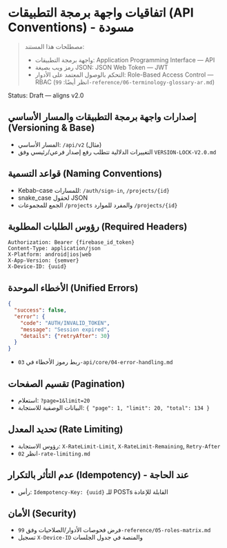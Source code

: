 # اتفاقيات واجهة برمجة التطبيقات (API Conventions) - مسودة

> مصطلحات هذا المستند:
> - واجهة برمجة التطبيقات: Application Programming Interface — API
> - رمز ويب بصيغة JSON: JSON Web Token — JWT
> - التحكم بالوصول المعتمد على الأدوار: Role-Based Access Control — RBAC
> (انظر أيضًا: `99-reference/06-terminology-glossary-ar.md`)

Status: Draft — aligns v2.0

## إصدارات واجهة برمجة التطبيقات والمسار الأساسي (Versioning & Base)
- المسار الأساسي: `/api/v2` (مثال)
- التغييرات الدلالية تتطلب رفع إصدار فرعي/رئيسي وفق `VERSION-LOCK-V2.0.md`

## قواعد التسمية (Naming Conventions)
- Kebab-case للمسارات: `/auth/sign-in`, `/projects/{id}`
- snake_case لحقول JSON
- الجمع للمجموعات `/projects` والمفرد للموارد `/projects/{id}`

## رؤوس الطلبات المطلوبة (Required Headers)
```
Authorization: Bearer {firebase_id_token}
Content-Type: application/json
X-Platform: android|ios|web
X-App-Version: {semver}
X-Device-ID: {uuid}
```

## الأخطاء الموحدة (Unified Errors)
```json
{
  "success": false,
  "error": {
    "code": "AUTH/INVALID_TOKEN",
    "message": "Session expired",
    "details": {"retryAfter": 30}
  }
}
```
- ربط رموز الأخطاء في `03-api/core/04-error-handling.md`

## تقسيم الصفحات (Pagination)
- استعلام: `?page=1&limit=20`
- البيانات الوصفية للاستجابة: `{ "page": 1, "limit": 20, "total": 134 }`

## تحديد المعدل (Rate Limiting)
- رؤوس الاستجابة: `X-RateLimit-Limit`, `X-RateLimit-Remaining`, `Retry-After`
- انظر `02-rate-limiting.md`

## عدم التأثر بالتكرار (Idempotency) - عند الحاجة
- رأس: `Idempotency-Key: {uuid}` للـ POSTs القابلة للإعادة

## الأمان (Security)
- فرض فحوصات الأدوار/الصلاحيات وفق `99-reference/05-roles-matrix.md`
- تسجيل `X-Device-ID` والمنصة في جدول الجلسات
